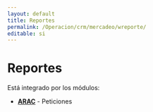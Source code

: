 ```yaml
---
layout: default
title: Reportes
permalink: /Operacion/crm/mercadeo/wreporte/
editable: si
---
```


# Reportes

Está integrado por los módulos:

* [**ARAC**](http://docs.oasiscom.com/Operacion/crm/mercadeo/wreporte/arac) - Peticiones
